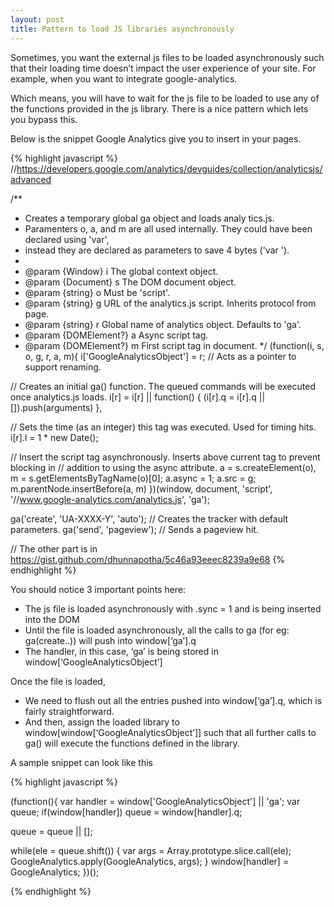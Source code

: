 ```yaml
---
layout: post
title: Pattern to load JS libraries asynchronously
---
```


Sometimes, you want the external js files to be loaded asynchronously such that their loading time doesn’t impact the user experience of your site. For example, when you want to integrate google-analytics.

Which means, you will have to wait for the js file to be loaded to use any of the functions provided in the js library. There is a nice pattern which lets you bypass this.

Below is the snippet Google Analytics give you to insert in your pages.


{% highlight javascript %}
//https://developers.google.com/analytics/devguides/collection/analyticsjs/advanced
 
/**
 * Creates a temporary global ga object and loads analy  tics.js.
 * Paramenters o, a, and m are all used internally.  They could have been declared using 'var',
 * instead they are declared as parameters to save 4 bytes ('var ').
 *
 * @param {Window}      i The global context object.
 * @param {Document}    s The DOM document object.
 * @param {string}      o Must be 'script'.
 * @param {string}      g URL of the analytics.js script. Inherits protocol from page.
 * @param {string}      r Global name of analytics object.  Defaults to 'ga'.
 * @param {DOMElement?} a Async script tag.
 * @param {DOMElement?} m First script tag in document.
 */
(function(i, s, o, g, r, a, m){
  i['GoogleAnalyticsObject'] = r; // Acts as a pointer to support renaming.
 
  // Creates an initial ga() function.  The queued commands will be executed once analytics.js loads.
  i[r] = i[r] || function() {
    (i[r].q = i[r].q || []).push(arguments)
  },
 
  // Sets the time (as an integer) this tag was executed.  Used for timing hits.
  i[r].l = 1 * new Date();
 
  // Insert the script tag asynchronously.  Inserts above current tag to prevent blocking in
  // addition to using the async attribute.
  a = s.createElement(o),
  m = s.getElementsByTagName(o)[0];
  a.async = 1;
  a.src = g;
  m.parentNode.insertBefore(a, m)
})(window, document, 'script', '//www.google-analytics.com/analytics.js', 'ga');
 
ga('create', 'UA-XXXX-Y', 'auto'); // Creates the tracker with default parameters.
ga('send', 'pageview');            // Sends a pageview hit.
 
// The other part is in https://gist.github.com/dhunnapotha/5c46a93eeec8239a9e68
{% endhighlight %}



You should notice 3 important points here:

* The js file is loaded asynchronously with .sync = 1 and is being inserted into the DOM
* Until the file is loaded asynchronously, all the calls to ga (for eg: ga(create..)) will push into window[‘ga’].q
* The handler, in this case, ‘ga’ is being stored in window[‘GoogleAnalyticsObject’]


Once the file is loaded,

* We need to flush out all the entries pushed into window[‘ga’].q, which is fairly straightforward.
* And then, assign the loaded library to window[window[‘GoogleAnalyticsObject’]] such that all further calls to ga() will execute the functions defined in the library.

A sample snippet can look like this

{% highlight javascript %}

(function(){
  var handler = window['GoogleAnalyticsObject'] || 'ga';
  var queue;
  if(window[handler])
    queue = window[handler].q;
 
  queue = queue || [];
 
  while(ele = queue.shift()) {
    var args = Array.prototype.slice.call(ele);
    GoogleAnalytics.apply(GoogleAnalytics, args);
  }
  window[handler] = GoogleAnalytics;
})();

{% endhighlight %}
